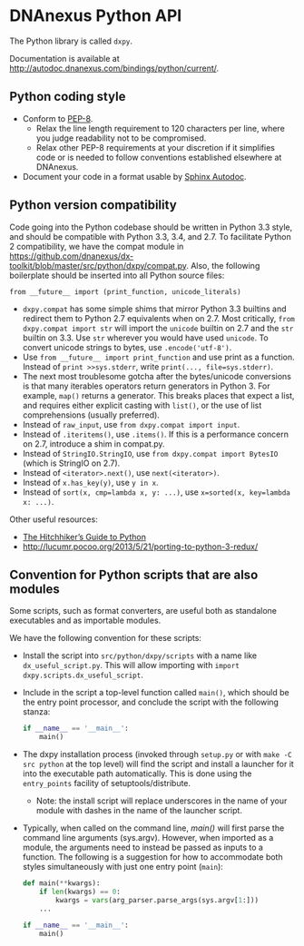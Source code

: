 DNAnexus Python API
===================

The Python library is called ```dxpy```.

Documentation is available at http://autodoc.dnanexus.com/bindings/python/current/.

## Python coding style
* Conform to [PEP-8](http://legacy.python.org/dev/peps/pep-0008/).
    * Relax the line length requirement to 120 characters per line, where you judge readability not to be compromised.
    * Relax other PEP-8 requirements at your discretion if it simplifies code or is needed to follow conventions
      established elsewhere at DNAnexus.
* Document your code in a format usable by [Sphinx Autodoc](http://sphinx-doc.org/ext/autodoc.html).

## Python version compatibility
Code going into the Python codebase should be written in Python 3.3 style, and should be compatible with Python 3.3, 3.4,
and 2.7. To facilitate Python 2 compatibility, we have the compat module in https://github.com/dnanexus/dx-toolkit/blob/master/src/python/dxpy/compat.py. Also, the following boilerplate should be
inserted into all Python source files:

```
from __future__ import (print_function, unicode_literals)
```

- `dxpy.compat` has some simple shims that mirror Python 3.3 builtins and redirect them to Python 2.7 equivalents when on 2.7. Most critically, `from dxpy.compat import str` will import the `unicode` builtin on 2.7 and the `str` builtin on 3.3. Use `str` wherever you would have used `unicode`. To convert unicode strings to bytes, use `.encode('utf-8')`.
- Use `from __future__ import print_function` and use print as a function. Instead of `print >>sys.stderr`, write `print(..., file=sys.stderr)`.
- The next most troublesome gotcha after the bytes/unicode conversions is that many iterables operators return generators in Python 3. For example, `map()` returns a generator. This breaks places that expect a list, and requires either explicit casting with `list()`, or the use of list comprehensions (usually preferred).
- Instead of `raw_input`, use `from dxpy.compat import input`.
- Instead of `.iteritems()`, use `.items()`. If this is a performance concern on 2.7, introduce a shim in compat.py.
- Instead of `StringIO.StringIO`, use `from dxpy.compat import BytesIO` (which is StringIO on 2.7).
- Instead of `<iterator>.next()`, use `next(<iterator>)`.
- Instead of `x.has_key(y)`, use `y in x`.
- Instead of `sort(x, cmp=lambda x, y: ...)`, use `x=sorted(x, key=lambda x: ...)`.

Other useful resources:
* [The Hitchhiker’s Guide to Python](http://docs.python-guide.org/en/latest/index.html)
*  http://lucumr.pocoo.org/2013/5/21/porting-to-python-3-redux/

## Convention for Python scripts that are also modules

Some scripts, such as format converters, are useful both as standalone executables and as importable modules.

We have the following convention for these scripts:
* Install the script into ```src/python/dxpy/scripts``` with a name like ```dx_useful_script.py```. This will allow
  importing with ```import dxpy.scripts.dx_useful_script```.
* Include in the script a top-level function called ```main()```, which should be the entry point processor, and
  conclude the script with the following stanza:

  ```python
  if __name__ == '__main__':
      main()
  ```

* The dxpy installation process (invoked through ```setup.py``` or with ```make -C src python``` at the top level)
  will find the script and install a launcher for it into the executable path automatically. This is done using the
  ```entry_points``` facility of setuptools/distribute.

    * Note: the install script will replace underscores in the name of your module with dashes in the name of the launcher
      script.

* Typically, when called on the command line, *main()* will first parse the command line arguments (sys.argv). However,
  when imported as a module, the arguments need to instead be passed as inputs to a function. The following is a
  suggestion for how to accommodate both styles simultaneously with just one entry point (```main```):

  ```python
  def main(**kwargs):
      if len(kwargs) == 0:
          kwargs = vars(arg_parser.parse_args(sys.argv[1:]))
      ...

  if __name__ == '__main__':
      main()
  ```
